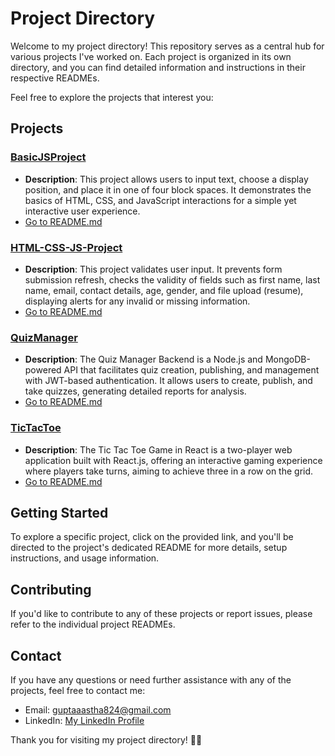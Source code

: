 # Project Directory

Welcome to my project directory! This repository serves as a central hub for various projects I've worked on. Each project is organized in its own directory, and you can find detailed information and instructions in their respective READMEs.

Feel free to explore the projects that interest you:

## Projects

### [BasicJSProject](https://github.com/aastha-cse/Triweb-Learning/tree/main/Projects/BasicJSProject)

- **Description**: This project allows users to input text, choose a display position, and place it in one of four block spaces. It demonstrates the basics of HTML, CSS, and JavaScript interactions for a simple yet interactive user experience.
- [Go to README.md](https://github.com/aastha-cse/Triweb-Learning/blob/main/Projects/BasicJSProject/README.md)

### [HTML-CSS-JS-Project](https://github.com/aastha-cse/Triweb-Learning/tree/main/Projects/HTML-CSS-JS-Project)

- **Description**: This project validates user input. It prevents form submission refresh, checks the validity of fields such as first name, last name, email, contact details, age, gender, and file upload (resume), displaying alerts for any invalid or missing information.
- [Go to README.md](https://github.com/aastha-cse/Triweb-Learning/blob/main/Projects/HTML-CSS-JS-Project/README.md)

### [QuizManager](https://github.com/aastha-cse/Triweb-Learning/tree/main/Projects/QuizManager)

- **Description**: The Quiz Manager Backend is a Node.js and MongoDB-powered API that facilitates quiz creation, publishing, and management with JWT-based authentication. It allows users to create, publish, and take quizzes, generating detailed reports for analysis.
- [Go to README.md](https://github.com/aastha-cse/Triweb-Learning/blob/main/Projects/QuizManager/README.md)

### [TicTacToe](https://github.com/aastha-cse/Triweb-Learning/tree/main/Projects/TicTacToe)

- **Description**: The Tic Tac Toe Game in React is a two-player web application built with React.js, offering an interactive gaming experience where players take turns, aiming to achieve three in a row on the grid.
- [Go to README.md](https://github.com/aastha-cse/Triweb-Learning/blob/main/Projects/TicTacToe/README.md)

## Getting Started

To explore a specific project, click on the provided link, and you'll be directed to the project's dedicated README for more details, setup instructions, and usage information.

## Contributing

If you'd like to contribute to any of these projects or report issues, please refer to the individual project READMEs.

## Contact

If you have any questions or need further assistance with any of the projects, feel free to contact me:

- Email: guptaaastha824@gmail.com
- LinkedIn: [My LinkedIn Profile](https://www.linkedin.com/in/aastha-gupta-507380229/)

Thank you for visiting my project directory! 🚀🌟
